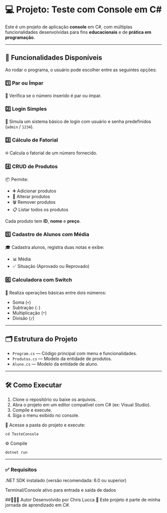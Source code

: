 # 💻 Projeto: Teste com Console em C#

Este é um projeto de aplicação **console** em C#, com múltiplas funcionalidades desenvolvidas para fins **educacionais** e de **prática em programação**.

---

## 🚀 Funcionalidades Disponíveis

Ao rodar o programa, o usuário pode escolher entre as seguintes opções:

### 1️⃣ Par ou Ímpar  
🔢 Verifica se o número inserido é par ou ímpar.

### 2️⃣ Login Simples  
🔐 Simula um sistema básico de login com usuário e senha predefinidos (`admin` / `1234`).

### 3️⃣ Cálculo de Fatorial  
➗ Calcula o fatorial de um número fornecido.

### 4️⃣ CRUD de Produtos  
📦 Permite:
- ➕ Adicionar produtos
- 📝 Alterar produtos
- 🗑️ Remover produtos
- 📋 Listar todos os produtos

Cada produto tem **ID**, **nome** e **preço**.

### 5️⃣ Cadastro de Alunos com Média  
🎓 Cadastra alunos, registra duas notas e exibe:
- 📊 Média
- ✅ Situação (Aprovado ou Reprovado)

### 6️⃣ Calculadora com Switch  
🧮 Realiza operações básicas entre dois números:
- Soma (`+`)
- Subtração (`-`)
- Multiplicação (`*`)
- Divisão (`/`)

---

## 🗂 Estrutura do Projeto

- `Program.cs` — Código principal com menu e funcionalidades.
- `Produtos.cs` — Modelo da entidade de produtos.
- `Aluno.cs` — Modelo da entidade de aluno.

---

## 🛠️ Como Executar

1. Clone o repositório ou baixe os arquivos.
2. Abra o projeto em um editor compatível com C# (ex: Visual Studio).
3. Compile e execute.
4. Siga o menu exibido no console.

 📁 Acesse a pasta do projeto e execute:

    cd TesteConsole
    
 ⚙️ Compile        
 
    dotnet run
---

### ✅ Requisitos
.NET SDK instalado (versão recomendada: 6.0 ou superior)

Terminal/Console ativo para entrada e saída de dados

##👨🏻‍💻 Autor
Desenvolvido por Chris Lucca 👋
Este projeto é parte de minha jornada de aprendizado em C#.

